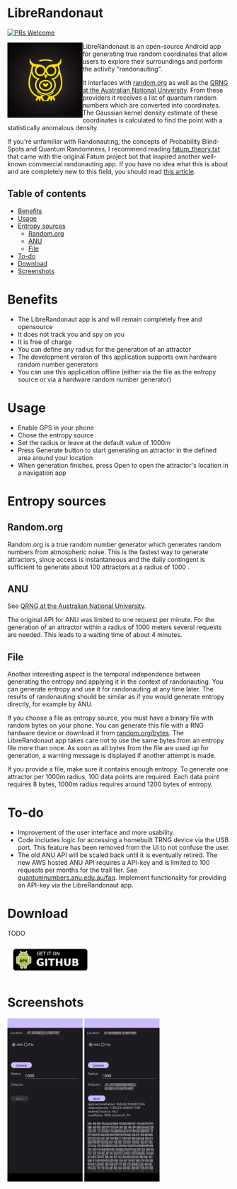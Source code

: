 # LibreRandonaut
[![PRs Welcome](https://img.shields.io/badge/PRs-welcome-brightgreen.svg?style=flat-square)](http://makeapullrequest.com)

<img align="left" src="metadata/en-US/images/icon.png" width="170">
LibreRandonaut is an open-source Android app for generating true random coordinates that allow users to explore their surroundings and perform the activity "randonauting". 

It interfaces with [random.org](https://www.random.org/randomness/) as well as the [QRNG at the Australian National University](https://qrng.anu.edu.au/). From these providers it receives a list of quantum random numbers which are converted into coordinates. The Gaussian kernel density estimate of these coordinates is calculated to find the point with a statistically anomalous density.

If you're unfamiliar with Randonauting, the concepts of Probability Blind-Spots and Quantum Randomness, I recommend reading [fatum_theory.txt](https://github.com/anonyhoney/fatum-en/blob/master/docs/fatum_theory.txt) that came with the original Fatum project bot that inspired another well-known commercial randonauting app. If you have no idea what this is about and are completely new to this field, you should read [this article](https://medium.com/swlh/randonauts-how-a-random-number-generator-can-set-you-free-dfc2a2413e15).

## Table of contents
* [Benefits](#benefits)
* [Usage](#usage)
* [Entropy sources](#entropy-sources)
	* [Random.org](#randomorg)
	* [ANU](#anu)
	* [File](#file)
* [To-do](#to-do)
* [Download](#download)
* [Screenshots](#screenshots)


# Benefits
- The LibreRandonaut app is and will remain completely free and opensource
- It does not track you and spy on you
- It is free of charge
- You can define any radius for the generation of an attractor
- The development version of this application supports own hardware random number generators
- You can use this application offline (either via the file as the entropy source or via a hardware random number generator)

# Usage
- Enable GPS in your phone
- Chose the entropy source
- Set the radius or leave at the default value of 1000m
- Press Generate button to start generating an attractor in the defined area around your location
- When generation finishes, press Open to open the attractor's location in a navigation app

# Entropy sources
## Random.org

Random.org is a true random number generator which generates random numbers from atmospheric noise. This is the fastest way to generate attractors, since access is instantaneous and the daily contingent is sufficient to generate about 100 attractors at a radius of 1000 .

## ANU
See [QRNG at the Australian National University](https://qrng.anu.edu.au/). 

The original API for ANU was limited to one request per minute. For the generation of an attractor within a radius of 1000 meters several requests are needed. This leads to a waiting time of about 4 minutes.

## File
Another interesting aspect is the temporal independence between generating the entropy and applying it in the context of randonauting. You can generate entropy and use it for randonauting at any time later. The results of randonauting should be similar as if you would generate entropy directly, for example by ANU.

If you choose a file as entropy source, you must have a binary file with random bytes on your phone. You can generate this file with a RNG hardware device or download it from [random.org/bytes](https://www.random.org/bytes/). The LibreRandonaut app takes care not to use the same bytes from an entropy file more than once. As soon as all bytes from the file are used up for generation, a warning message is displayed if another attempt is made.

If you provide a file, make sure it contains enough entropy. To generate one attractor per 1000m radius, 100 data points are required. Each data point requires 8 bytes, 1000m radius requires around 1200 bytes of entropy.

# To-do
- Improvement of the user interface and more usability.
- Code includes logic for accessing a homebuilt TRNG device via the USB port. This feature has been removed from the UI to not confuse the user.
- The old ANU API will be scaled back until it is eventually retired. The new AWS hosted ANU API requires a API-key and is limited to 100 requests per months for the trail tier. See [quantumnumbers.anu.edu.au/faq](https://quantumnumbers.anu.edu.au/faq). Implement functionality for providing an API-key via the LibreRandonaut app.

# Download
TODO
<!---   [<img src="https://fdroid.gitlab.io/artwork/badge/get-it-on.png" alt="Get it on F-Droid" height="75">](https://f-droid.org/packages/librerandonaut/)           -->
[<img src="img/apk.png" alt="Get it on GitHub" height="75">](https://github.com/librerandonaut/librerandonaut/releases)

# Screenshots

<img src="metadata/en-US/images/phoneScreenshots/1.png" width="170"> <img src="metadata/en-US/images/phoneScreenshots/2.png" width="170">

